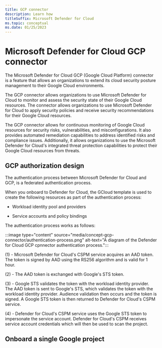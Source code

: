 ```yaml
---
title: GCP connector 
description: Learn how 
titleSuffix: Microsoft Defender for Cloud
ms.topic: conceptual
ms.date: 01/25/2023
---
```


# Microsoft Defender for Cloud GCP connector

The Microsoft Defender for Cloud GCP (Google Cloud Platform) connector is a feature that allows an organizations to extend its cloud security posture management to their Google Cloud environments.

The GCP connector allows organizations to use Microsoft Defender for Cloud to monitor and assess the security state of their Google Cloud resources. The connector allows organizations to use Microsoft Defender for Cloud to apply security policies and receive security recommendations for their Google Cloud resources.

The GCP connector allows for continuous monitoring of Google Cloud resources for security risks, vulnerabilities, and misconfigurations. It also provides automated remediation capabilities to address identified risks and compliance issues. Additionally, it allows organizations to use the Microsoft Defender for Cloud's integrated threat protection capabilities to protect their Google Cloud resources from threats.

## GCP authorization design

The authentication process between Microsoft Defender for Cloud and GCP, is a federated authentication process.  

When you onboard to Defender for Cloud, the GCloud template is used to create the following resources as part of the authentication process: 

- Workload identity pool and providers

- Service accounts and policy bindings

The authentication process works as follows:

:::image type="content" source="media/concept-gcp-connector/authentication-process.png" alt-text="A diagram of the Defender for Cloud GCP cpnnector authentication process.":::

(1) - Microsoft Defender for Cloud's CSPM service acquires an AAD token. The token is signed by AAD using the RS256 algorithm and is valid for 1 hour.

(2) - The AAD token is exchanged with Google's STS token.

(3) - Google STS validates the token with the workload identity provider. The AAD token is sent to Google's STS, which validates the token with the workload identity provider. Audience validation then occurs and the token is signed. A Google STS token is then returned to Defender for Cloud's CSPM service.

(4) - Defender for Cloud's CSPM service uses the Google STS token to impersonate the service account. Defender for Cloud's CSPM receives service account credentials which will then be used to scan the project.

## Onboard a single Google project

